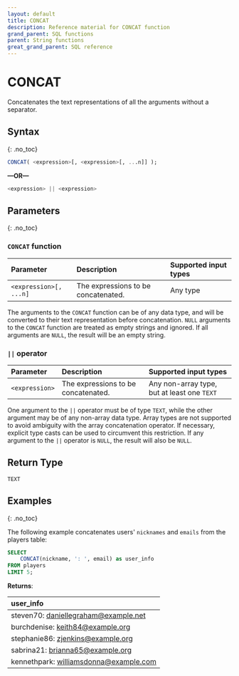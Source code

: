 ```yaml
---
layout: default
title: CONCAT
description: Reference material for CONCAT function
grand_parent: SQL functions
parent: String functions
great_grand_parent: SQL reference
---
```


# CONCAT

Concatenates the text representations of all the arguments without a separator.

## Syntax
{: .no_toc}

```sql
CONCAT( <expression>[, <expression>[, ...n]] );
```

**&mdash;OR&mdash;**

```sql
<expression> || <expression>
```

## Parameters 
{: .no_toc}

### `CONCAT` function

| Parameter | Description                         |Supported input types |
| :--------- | :----------------------------------- | :---------------------|
| `<expression>[, ...n]` | The expressions to be concatenated. | Any type |

The arguments to the `CONCAT` function can be of any data type, and will be converted to their text representation before concatenation. `NULL` arguments to the `CONCAT` function are treated as empty strings and ignored. If all arguments are `NULL`, the result will be an empty string.

### `||` operator

| Parameter | Description                         |Supported input types |
| :--------- | :----------------------------------- | :---------------------|
| `<expression>` | The expressions to be concatenated. | Any non-array type, but at least one `TEXT` |

One argument to the `||` operator must be of type `TEXT`, while the other argument may be of any non-array data type. Array types are not supported to avoid ambiguity with the array concatenation operator. If necessary, explicit type casts can be used to circumvent this restriction. If any argument to the `||` operator is `NULL`, the result will also be `NULL`.

## Return Type
`TEXT`

## Examples
{: .no_toc}

The following example concatenates users' `nicknames` and `emails` from the players table: 

```sql
SELECT
	CONCAT(nickname, ': ', email) as user_info
FROM players
LIMIT 5;
```

**Returns**:

| user_info                              |
| :--------------------------------------|
| steven70: daniellegraham@example.net   | 
| burchdenise: keith84@example.org       | 
| stephanie86: zjenkins@example.org      |
| sabrina21: brianna65@example.org       |
| kennethpark: williamsdonna@example.com |
